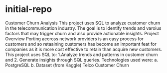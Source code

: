 # initial-repo
Customer Churn Analysis
This project uses SQL to analyze customer churn in the telecommunication industry. The goal is to identify trends and varoius factors that may trigger churn and also provide actionable insights. 
Project Overview
Porting accross network providers is an easy process for customers and so retaaining customers has become an important feat for companies as it is more cost effective to retain  than acquire new customers.
This project uses SQL to:
1.Analyze trends and patterns in customer churn and
2. Generate insights through SQL queries.
Technologies used were:
a. PostgreSQL
b. Dataset (from Kaggle) Telco Customer Churn
